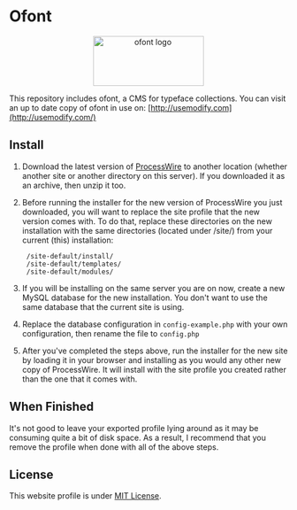 # Ofont

<p align="center"><img width="200" height="90" alt="ofont logo" src="https://rawgithub.com/raphaelbastide/ofont/master/templates/styles/images/ofont.svg"></p>

This repository includes ofont, a CMS for typeface collections. You can visit an up to date copy of ofont in use on: [http://usemodify.com](http://usemodify.com/)

## Install

1. Download the latest version of [ProcessWire](http://processwire.com/) to another location (whether another site or another directory on this server). If you downloaded it as an archive, then unzip it too.

2. Before running the installer for the new version of ProcessWire you just downloaded, you will want to replace the site profile that the new version comes with. To do that, replace these directories on the new installation with the same directories (located under /site/) from your current (this) installation:

        /site-default/install/
        /site-default/templates/
        /site-default/modules/

3. If you will be installing on the same server you are on now, create a new MySQL database for the new installation. You don't want to use the same database that the current site is using.

4. Replace the database configuration in `config-example.php` with your own configuration, then rename the file to `config.php`

5. After you've completed the steps above, run the installer for the new site by loading it in your browser and installing as you would any other new copy of ProcessWire. It will install with the site profile you created rather than the one that it comes with.

## When Finished

It's not good to leave your exported profile lying around as it may be consuming quite a bit of disk space. As a result, I recommend that you remove the profile when done with all of the above steps.

## License

This website profile is under [MIT License](http://raphael.mit-license.org/).
